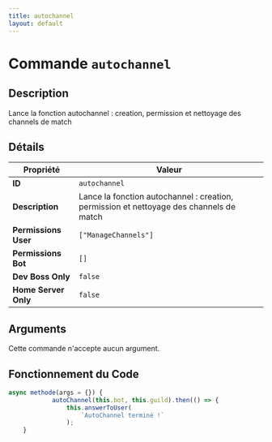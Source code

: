 ```yaml
---
title: autochannel
layout: default
---
```


# Commande `autochannel`

## Description

Lance la fonction autochannel : creation, permission et nettoyage des channels de match

## Détails

| Propriété | Valeur |
| --- | --- |
| **ID** | `autochannel` |
| **Description** | Lance la fonction autochannel : creation, permission et nettoyage des channels de match |
| **Permissions User** | `["ManageChannels"]` |
| **Permissions Bot** | `[]` |
| **Dev Boss Only** | `false` |
| **Home Server Only** | `false` |

## Arguments

Cette commande n'accepte aucun argument.

## Fonctionnement du Code

```javascript
async methode(args = {}) {
			autoChannel(this.bot, this.guild).then(() => {
				this.answerToUser(
					`AutoChannel terminé !`
				);
	}
```
